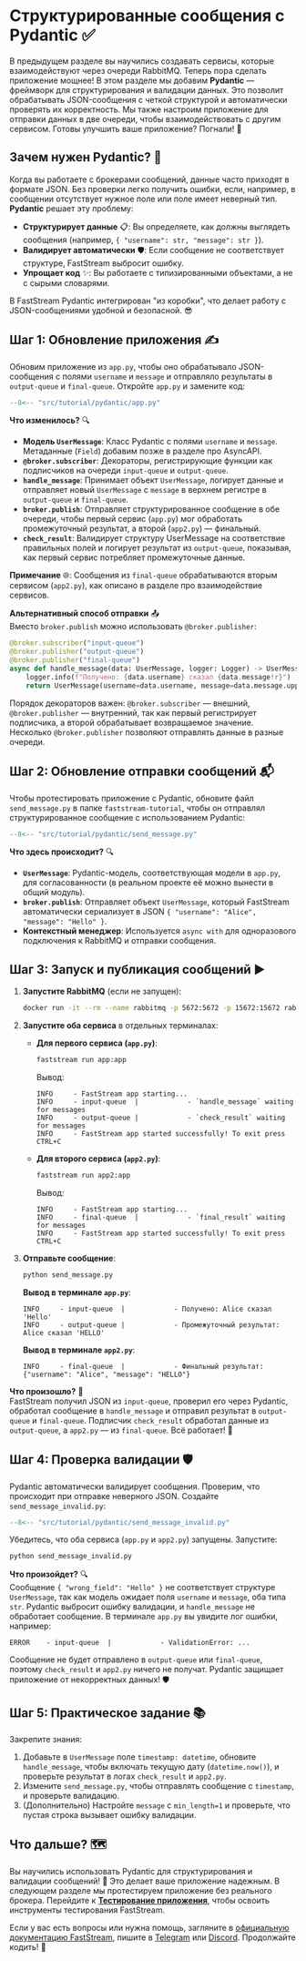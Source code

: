 # Структурированные сообщения с Pydantic ✅

В предыдущем разделе вы научились создавать сервисы, которые взаимодействуют через очереди RabbitMQ. Теперь пора сделать приложение мощнее! В этом разделе мы добавим **Pydantic** — фреймворк для структурирования и валидации данных. Это позволит обрабатывать JSON-сообщения с четкой структурой и автоматически проверять их корректность. Мы также настроим приложение для отправки данных в две очереди, чтобы взаимодействовать с другим сервисом. Готовы улучшить ваше приложение? Погнали! 🚀

## Зачем нужен Pydantic? 🤔

Когда вы работаете с брокерами сообщений, данные часто приходят в формате JSON. Без проверки легко получить ошибки, если, например, в сообщении отсутствует нужное поле или поле имеет неверный тип. **Pydantic** решает эту проблему:

- **Структурирует данные** 📋: Вы определяете, как должны выглядеть сообщения (например, `{ "username": str, "message": str }`).
- **Валидирует автоматически** 🛡️: Если сообщение не соответствует структуре, FastStream выбросит ошибку.
- **Упрощает код** ✨: Вы работаете с типизированными объектами, а не с сырыми словарями.

В FastStream Pydantic интегрирован "из коробки", что делает работу с JSON-сообщениями удобной и безопасной. 😎

## Шаг 1: Обновление приложения ✍️

Обновим приложение из `app.py`, чтобы оно обрабатывало JSON-сообщения с полями `username` и `message` и отправляло результаты в `output-queue` и `final-queue`. Откройте `app.py` и замените код:

```python linenums="1" title="app.py" hl_lines="7-9 18-19 23-24 29"
--8<-- "src/tutorial/pydantic/app.py"
```

**Что изменилось?** 🔍

- **Модель `UserMessage`**: Класс Pydantic с полями `username` и `message`. Метаданные (`Field`) добавим позже в разделе про AsyncAPI.
- **`@broker.subscriber`**: Декораторы, регистрирующие функции как подписчиков на очереди `input-queue` и `output-queue`.
- **`handle_message`**: Принимает объект `UserMessage`, логирует данные и отправляет новый `UserMessage` с `message` в верхнем регистре в `output-queue` и `final-queue`.
- **`broker.publish`**: Отправляет структурированное сообщение в обе очереди, чтобы первый сервис (`app.py`) мог обработать промежуточный результат, а второй (`app2.py`) — финальный.
- **`check_result`**: Валидирует структуру UserMessage на соответствие правильных полей и логирует результат из `output-queue`, показывая, как первый сервис потребляет промежуточные данные.

**Примечание** 🌐: Сообщения из `final-queue` обрабатываются вторым сервисом (`app2.py`), как описано в разделе про взаимодействие сервисов.

**Альтернативный способ отправки** 📤  
Вместо `broker.publish` можно использовать `@broker.publisher`:

```python
@broker.subscriber("input-queue")
@broker.publisher("output-queue")
@broker.publisher("final-queue")
async def handle_message(data: UserMessage, logger: Logger) -> UserMessage:
    logger.info(f"Получено: {data.username} сказал {data.message!r}")
    return UserMessage(username=data.username, message=data.message.upper())
```

Порядок декораторов важен: `@broker.subscriber` — внешний, `@broker.publisher` — внутренний, так как первый регистрирует подписчика, а второй обрабатывает возвращаемое значение. Несколько `@broker.publisher` позволяют отправлять данные в разные очереди.

## Шаг 2: Обновление отправки сообщений 📬

Чтобы протестировать приложение с Pydantic, обновите файл `send_message.py` в папке `faststream-tutorial`, чтобы он отправлял структурированное сообщение с использованием Pydantic:

```python linenums="1" title="send_message.py" hl_lines="7-9 14 18"
--8<-- "src/tutorial/pydantic/send_message.py"
```

**Что здесь происходит?** 🔍

- **`UserMessage`**: Pydantic-модель, соответствующая модели в `app.py`, для согласованности (в реальном проекте её можно вынести в общий модуль).
- **`broker.publish`**: Отправляет объект `UserMessage`, который FastStream автоматически сериализует в JSON `{ "username": "Alice", "message": "Hello" }`.
- **Контекстный менеджер**: Используется `async with` для одноразового подключения к RabbitMQ и отправки сообщения.

## Шаг 3: Запуск и публикация сообщений ▶️

1. **Запустите RabbitMQ** (если не запущен):
   ```bash
   docker run -it --rm --name rabbitmq -p 5672:5672 -p 15672:15672 rabbitmq:3-management
   ```

2. **Запустите оба сервиса** в отдельных терминалах:
   - **Для первого сервиса (`app.py`)**:
     ```bash
     faststream run app:app
     ```
     Вывод:
     ```
     INFO     - FastStream app starting...
     INFO     - input-queue  |            - `handle_message` waiting for messages
     INFO     - output-queue |            - `check_result` waiting for messages
     INFO     - FastStream app started successfully! To exit press CTRL+C
     ```

   - **Для второго сервиса (`app2.py`)**:
     ```bash
     faststream run app2:app
     ```
     Вывод:
     ```
     INFO     - FastStream app starting...
     INFO     - final-queue  |            - `final_result` waiting for messages
     INFO     - FastStream app started successfully! To exit press CTRL+C
     ```

3. **Отправьте сообщение**:
   ```bash
   python send_message.py
   ```

   **Вывод в терминале `app.py`**:
   ```
   INFO     - input-queue  |            - Получено: Alice сказал 'Hello'
   INFO     - output-queue |            - Промежуточный результат: Alice сказал 'HELLO'
   ```

   **Вывод в терминале `app2.py`**:
   ```
   INFO     - final-queue  |            - Финальный результат: {"username": "Alice", "message": "HELLO"}
   ```

**Что произошло?** 🔄  
FastStream получил JSON из `input-queue`, проверил его через Pydantic, обработал сообщение в `handle_message` и отправил результат в `output-queue` и `final-queue`. Подписчик `check_result` обработал данные из `output-queue`, а `app2.py` — из `final-queue`. Всё работает! 🎉

## Шаг 4: Проверка валидации 🛡️

Pydantic автоматически валидирует сообщения. Проверим, что происходит при отправке неверного JSON. Создайте `send_message_invalid.py`:

```python linenums="1" title="send_message_invalid.py" hl_lines="7"
--8<-- "src/tutorial/pydantic/send_message_invalid.py"
```

Убедитесь, что оба сервиса (`app.py` и `app2.py`) запущены. Запустите:

```bash
python send_message_invalid.py
```

**Что произойдет?** 🔍  
Сообщение `{ "wrong_field": "Hello" }` не соответствует структуре `UserMessage`, так как модель ожидает поля `username` и `message`, оба типа `str`. Pydantic выбросит ошибку валидации, и `handle_message` не обработает сообщение. В терминале `app.py` вы увидите лог ошибки, например:

```
ERROR    - input-queue  |            - ValidationError: ...
```

Сообщение не будет отправлено в `output-queue` или `final-queue`, поэтому `check_result` и `app2.py` ничего не получат. Pydantic защищает приложение от некорректных данных! 🛡️

## Шаг 5: Практическое задание 📚

Закрепите знания:

1. Добавьте в `UserMessage` поле `timestamp: datetime`, обновите `handle_message`, чтобы включать текущую дату (`datetime.now()`), и проверьте результат в логах `check_result` и `app2.py`.
2. Измените `send_message.py`, чтобы отправлять сообщение с `timestamp`, и проверьте валидацию.
3. (Дополнительно) Настройте `message` с `min_length=1` и проверьте, что пустая строка вызывает ошибку валидации.

## Что дальше? 🗺️

Вы научились использовать Pydantic для структурирования и валидации сообщений! 🎉 Это делает ваше приложение надежным. В следующем разделе мы протестируем приложение без реального брокера. Перейдите к [**Тестирование приложения**](./testing.md), чтобы освоить инструменты тестирования FastStream.

Если у вас есть вопросы или нужна помощь, загляните в [официальную документацию FastStream](https://faststream.airt.ai/latest/), пишите в [Telegram](https://t.me/python_faststream) или [Discord](https://discord.gg/qFm6aSqq59). Продолжайте кодить! 🚀
